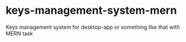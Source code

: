 # keys-management-system-mern
Keys management system for desktop-app or something like that with MERN task
